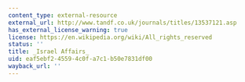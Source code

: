 ```yaml
---
content_type: external-resource
external_url: http://www.tandf.co.uk/journals/titles/13537121.asp
has_external_license_warning: true
license: https://en.wikipedia.org/wiki/All_rights_reserved
status: ''
title: _Israel Affairs_
uid: eaf5ebf2-4559-4c0f-a7c1-b50e7831df00
wayback_url: ''
---
```

